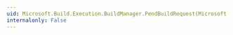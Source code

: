 ```yaml
---
uid: Microsoft.Build.Execution.BuildManager.PendBuildRequest(Microsoft.Build.Execution.BuildRequestData)
internalonly: False
---
```

